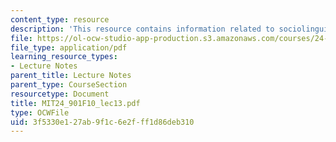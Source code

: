 ```yaml
---
content_type: resource
description: 'This resource contains information related to sociolinguistic variables. '
file: https://ol-ocw-studio-app-production.s3.amazonaws.com/courses/24-901-language-and-its-structure-i-phonology-fall-2010/3f5330e127ab9f1c6e2fff1d86deb310_MIT24_901F10_lec13.pdf
file_type: application/pdf
learning_resource_types:
- Lecture Notes
parent_title: Lecture Notes
parent_type: CourseSection
resourcetype: Document
title: MIT24_901F10_lec13.pdf
type: OCWFile
uid: 3f5330e1-27ab-9f1c-6e2f-ff1d86deb310
---
```

